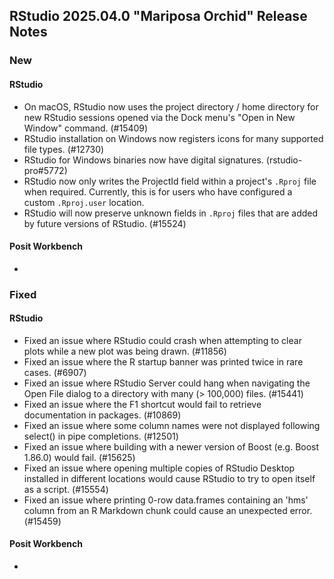 ## RStudio 2025.04.0 "Mariposa Orchid" Release Notes

### New
#### RStudio
- On macOS, RStudio now uses the project directory / home directory for new RStudio sessions opened via the Dock menu's "Open in New Window" command. (#15409)
- RStudio installation on Windows now registers icons for many supported file types. (#12730)
- RStudio for Windows binaries now have digital signatures. (rstudio-pro#5772)
- RStudio now only writes the ProjectId field within a project's `.Rproj` file when required. Currently, this is for users who have configured a custom `.Rproj.user` location.
- RStudio will now preserve unknown fields in `.Rproj` files that are added by future versions of RStudio. (#15524)

#### Posit Workbench
-

### Fixed
#### RStudio

- Fixed an issue where RStudio could crash when attempting to clear plots while a new plot was being drawn. (#11856)
- Fixed an issue where the R startup banner was printed twice in rare cases. (#6907)
- Fixed an issue where RStudio Server could hang when navigating the Open File dialog to a directory with many (> 100,000) files. (#15441)
- Fixed an issue where the F1 shortcut would fail to retrieve documentation in packages. (#10869)
- Fixed an issue where some column names were not displayed following select() in pipe completions. (#12501)
- Fixed an issue where building with a newer version of Boost (e.g. Boost 1.86.0) would fail. (#15625)
- Fixed an issue where opening multiple copies of RStudio Desktop installed in different locations would cause RStudio to try to open itself as a script. (#15554)
- Fixed an issue where printing 0-row data.frames containing an 'hms' column from an R Markdown chunk could cause an unexpected error. (#15459)

#### Posit Workbench
-

